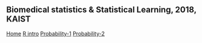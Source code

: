 ## Biomedical statistics & Statistical Learning, 2018, KAIST
<a href="/">Home</a>
<a href="/docs/2-Rintro-2018.html">R intro</a>
<a href="/docs/3-Prob-tutorial-2018.html">Probability-1</a>
<a href="/docs/3-Prob-tutorial-s-2018.html">Probability-2</a>
